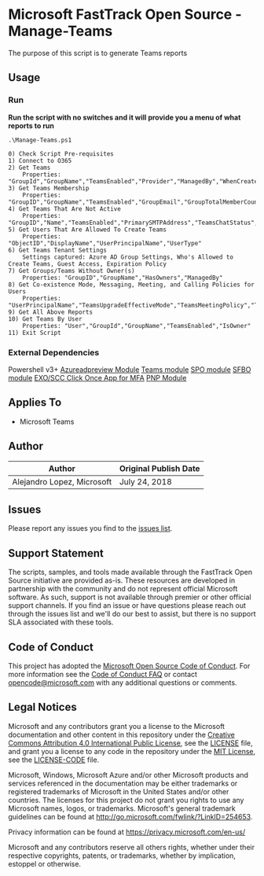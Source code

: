 # Microsoft FastTrack Open Source - Manage-Teams

The purpose of this script is to generate Teams reports

## Usage

### Run

**Run the script with no switches and it will provide you a menu of what reports to run**

`.\Manage-Teams.ps1`

```
0) Check Script Pre-requisites
1) Connect to O365
2) Get Teams
    Properties: "GroupId","GroupName","TeamsEnabled","Provider","ManagedBy","WhenCreated","PrimarySMTPAddress","GroupGuestSetting","GroupAccessType","GroupClassification","GroupMemberCount","GroupExtMemberCount","SPOSiteUrl","SPOStorageUsed","SPOtorageQuota","SPOSharingSetting"
3) Get Teams Membership
    Properties: "GroupID","GroupName","TeamsEnabled","GroupEmail","GroupTotalMemberCount","GroupEXTMemberCount","Owners","Members","Guests"
4) Get Teams That Are Not Active
    Properties: "GroupID","Name","TeamsEnabled","PrimarySMTPAddress","TeamsChatStatus","LastTeamsChatDate","NumOfTeamsChats","MailboxStatus","LastGroupEmailDate","NumOfGroupEmails","SPOStatus","SPOLastItemUserModifiedDate","SPOStorageUsageCurrent"
5) Get Users That Are Allowed To Create Teams
    Properties: "ObjectID","DisplayName","UserPrincipalName","UserType" 
6) Get Teams Tenant Settings
    Settings captured: Azure AD Group Settings, Who's Allowed to Create Teams, Guest Access, Expiration Policy
7) Get Groups/Teams Without Owner(s)
    Properties: "GroupID","GroupName","HasOwners","ManagedBy"
8) Get Co-existence Mode, Messaging, Meeting, and Calling Policies for Users
    Properties: "UserPrincipalName","TeamsUpgradeEffectiveMode","TeamsMeetingPolicy","TeamsMessagingPolicy","TeamsCallingPolicy"
9) Get All Above Reports
10) Get Teams By User
    Properties: "User","GroupId","GroupName","TeamsEnabled","IsOwner"
11) Exit Script
```

### External Dependencies

Powershell v3+ 
[Azureadpreview Module](https://www.powershellgallery.com/packages/AzureADPreview/2.0.0.17)
[Teams module](https://www.powershellgallery.com/packages/MicrosoftTeams/0.9.0)
[SPO module](https://www.microsoft.com/en-us/download/details.aspx?id=35588) 
[SFBO module](https://www.microsoft.com/en-us/download/details.aspx?id=39366)
[EXO/SCC Click Once App for MFA](https://docs.microsoft.com/en-us/powershell/exchange/office-365-scc/connect-to-scc-powershell/mfa-connect-to-scc-powershell?view=exchange-ps)
[PNP Module](https://docs.microsoft.com/en-us/powershell/sharepoint/sharepoint-pnp/sharepoint-pnp-cmdlets?view=sharepoint-ps)

## Applies To

- Microsoft Teams

## Author

|Author|Original Publish Date
|----|--------------------------
|Alejandro Lopez, Microsoft|July 24, 2018|

## Issues

Please report any issues you find to the [issues list](../../../../issues).

## Support Statement

The scripts, samples, and tools made available through the FastTrack Open Source initiative are provided as-is. These resources are developed in partnership with the community and do not represent official Microsoft software. As such, support is not available through premier or other official support channels. If you find an issue or have questions please reach out through the issues list and we'll do our best to assist, but there is no support SLA associated with these tools.

## Code of Conduct

This project has adopted the [Microsoft Open Source Code of Conduct](https://opensource.microsoft.com/codeofconduct/).
For more information see the [Code of Conduct FAQ](https://opensource.microsoft.com/codeofconduct/faq/) or
contact [opencode@microsoft.com](mailto:opencode@microsoft.com) with any additional questions or comments.

## Legal Notices

Microsoft and any contributors grant you a license to the Microsoft documentation and other content
in this repository under the [Creative Commons Attribution 4.0 International Public License](https://creativecommons.org/licenses/by/4.0/legalcode),
see the [LICENSE](https://github.com/Microsoft/FastTrack/blob/master/LICENSE) file, and grant you a license to any code in the repository under the [MIT License](https://opensource.org/licenses/MIT), see the
[LICENSE-CODE](https://github.com/Microsoft/FastTrack/blob/master/LICENSE-CODE) file.

Microsoft, Windows, Microsoft Azure and/or other Microsoft products and services referenced in the documentation
may be either trademarks or registered trademarks of Microsoft in the United States and/or other countries.
The licenses for this project do not grant you rights to use any Microsoft names, logos, or trademarks.
Microsoft's general trademark guidelines can be found at http://go.microsoft.com/fwlink/?LinkID=254653.

Privacy information can be found at https://privacy.microsoft.com/en-us/

Microsoft and any contributors reserve all others rights, whether under their respective copyrights, patents,
or trademarks, whether by implication, estoppel or otherwise.


